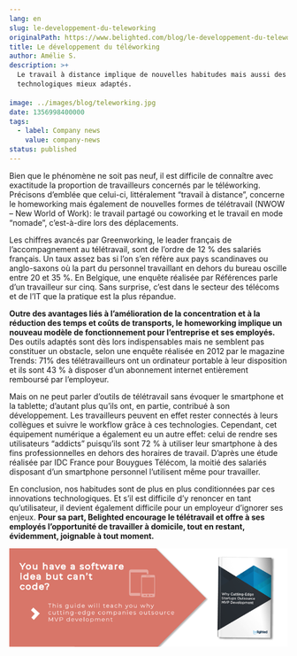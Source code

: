 ```yaml
---
lang: en
slug: le-developpement-du-teleworking
originalPath: https://www.belighted.com/blog/le-developpement-du-teleworking
title: Le développement du téléworking
author: Amélie S.
description: >+
  Le travail à distance implique de nouvelles habitudes mais aussi des moyens
  technologiques mieux adaptés.

image: ../images/blog/teleworking.jpg
date: 1356998400000
tags:
  - label: Company news
    value: company-news
status: published
---
```

Bien que le phénomène ne soit pas neuf, il est difficile de connaître avec exactitude la proportion de travailleurs concernés par le téléworking. Précisons d’emblée que celui-ci, littéralement “travail à distance”, concerne le homeworking mais également de nouvelles formes de télétravail (NWOW – New World of Work): le travail partagé ou coworking et le travail en mode “nomade”, c’est-à-dire lors des déplacements.

Les chiffres avancés par Greenworking, le leader français de l’accompagnement au télétravail, sont de l’ordre de 12 % des salariés français. Un taux assez bas si l’on s’en réfère aux pays scandinaves ou anglo-saxons où la part du personnel travaillant en dehors du bureau oscille entre 20 et 35 %. En Belgique, une enquête réalisée par Références parle d’un travailleur sur cinq. Sans surprise, c’est dans le secteur des télécoms et de l’IT que la pratique est la plus répandue.

**Outre des avantages liés à l’amélioration de la concentration et à la réduction des temps et coûts de transports, le homeworking implique un nouveau modèle de fonctionnement pour l’entreprise et ses employés.** Des outils adaptés sont dès lors indispensables mais ne semblent pas constituer un obstacle, selon une enquête réalisée en 2012 par le magazine Trends: 71% des télétravailleurs ont un ordinateur portable à leur disposition et ils sont 43 % à disposer d’un abonnement internet entièrement remboursé par l’employeur.

Mais on ne peut parler d’outils de télétravail sans évoquer le smartphone et la tablette; d’autant plus qu’ils ont, en partie, contribué à son développement. Les travailleurs peuvent en effet rester connectés à leurs collègues et suivre le workflow grâce à ces technologies. Cependant, cet équipement numérique a également eu un autre effet: celui de rendre ses utilisateurs “addicts” puisqu’ils sont 72 % à utiliser leur smartphone à des fins professionnelles en dehors des horaires de travail. D’après une étude réalisée par IDC France pour Bouygues Télécom, la moitié des salariés disposant d’un smartphone personnel l’utilisent même pour travailler.

En conclusion, nos habitudes sont de plus en plus conditionnées par ces innovations technologiques. Et s’il est difficile d’y renoncer en tant qu’utilisateur, il devient également difficile pour un employeur d’ignorer ses enjeux. **Pour sa part, Belighted encourage le télétravail et offre à ses employés l’opportunité de travailler à domicile, tout en restant, évidemment, joignable à tout moment.**  
  
[![You have a software idea but can't code?](/content/images/legacy/2r_muYcfC0X7-yUFIS_kd.png)](https://cta-redirect.hubspot.com/cta/redirect/1684659/2a757af5-8c70-4e5b-bd84-3e0c399fa61d)